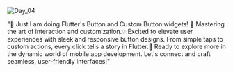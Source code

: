 ![Day_04](https://github.com/opi1001/Day4/assets/134625691/9315e010-9b84-41fe-9330-cd8fc5b4d231)

"🚀 Just I am doing Flutter's Button and Custom Button widgets! 📱
Mastering the art of interaction and customization.💡
Excited to elevate user experiences with sleek and responsive button designs. 
From simple taps to custom actions, every click tells a story in Flutter.🎨 
Ready to explore more in the dynamic world of mobile app development. 
Let's connect and craft seamless, user-friendly interfaces!"

